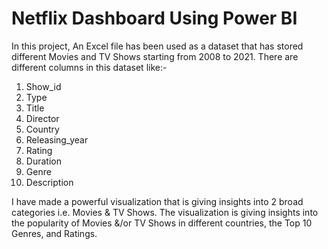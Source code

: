# Netflix Dashboard Using Power BI
In this project, An Excel file has been used as a dataset that has stored different Movies and TV Shows starting from 2008 to 2021. There are different columns in this dataset like:-
1. Show_id
2. Type
3. Title
4. Director
5. Country
6. Releasing_year
7. Rating
8. Duration
9. Genre
10. Description

I have made a powerful visualization that is giving insights into 2 broad categories i.e. Movies & TV Shows. The visualization is giving insights into the popularity of Movies &/or TV Shows in different countries, the Top 10 Genres, and Ratings. 
